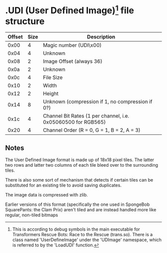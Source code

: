 # .UDI (User Defined Image)[^1] file structure

| Offset | Size | Description |
| ------ | ---- | ----------- |
| 0x00 | 4 | Magic number (UDI\x00) |
| 0x04 | 4 | Unknown |
| 0x08 | 2 | Image Offset (always 36) |
| 0x0a | 2 | Unknown |
| 0x0c | 4 | File Size |
| 0x10 | 2 | Width |
| 0x12 | 2 | Height |
| 0x14 | 8 | Unknown (compression if 1, no compression if 0?) |
| 0x1c | 4 | Channel Bit Rates (1 per channel, i.e. 0x05060500 for RGB565) |
| 0x20 | 4 | Channel Order (R = 0, G = 1, B = 2, A = 3) |

## Notes

The User Defined Image format is made up of 18x18 pixel tiles. The latter two rows and latter two columns of each tile bleed over to the surrounding tiles.

There is also some sort of mechanism that detects if certain tiles can be substituted for an existing tile to avoid saving duplicates.

The image data is compressed with zlib.

[^1]: This is according to debug symbols in the main executable for Transformers Rescue Bots: Race to the Rescue (trans.so). There is a class named 'UserDefineImage' under the 'UDImage' namespace, which is referred to by the 'LoadUDI' function.

Earlier versions of this format (specifically the one used in SpongeBob SquarePants: the Clam Prix) aren't tiled and are instead handled more like regular, non-tiled bitmaps
